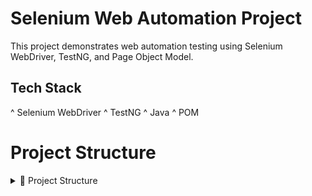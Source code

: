 # Selenium Web Automation Project
This project demonstrates web automation testing using Selenium WebDriver, TestNG, and Page Object Model.
## Tech Stack
^ Selenium WebDriver
^ TestNG
^ Java
^ POM
# Project Structure
<details>
<summary>📁 Project Structure</summary>
```
# SeleniumFramework/
│
├── src/
│   ├── main/
│   │   └── java/
│   │       ├── base/
│   │       │   └── BaseTest.java
│   │       └── pages/
│   │           ├── Baseclass.java
│   │           ├── LoginPage.java
│   │           └── DashboardPage.java
│   │
│   └── test/
│       └── java/
│           ├── listeners/
│           │   ├── ExtentReport.java
│           │   └── ListenersTestNG.java
│           │
│           ├── testcases/
│           │   ├── BaseTest.java
│           │   ├── LoginTest.java
│           │   └── DashboardTest.java
│           │
│           └── utility/
│               ├── ExcelSheet.java
│               ├── ReadDataFromPropFile.java
│               └── Screenshot.java
│
├── ExcelSheet/
│   └── Book1.xlsx
│
├── reports/                           # 🔹 Test report files (e.g., ExtentReport.html)
│
├── config/
│   └── config.properties             
│
├── drivers/
│   └── chromedriver.exe
│
├── screenshots/
├── logs/
│
├── README.md
├── pom.xml
├── testng.xml
└── .gitignore

</details>
